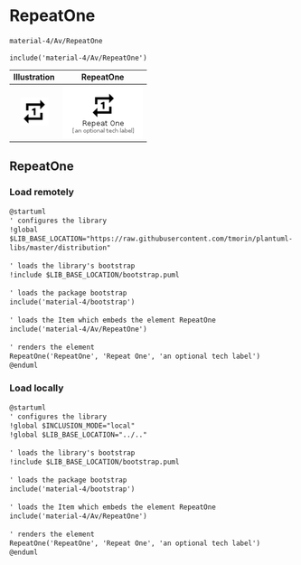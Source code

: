 # RepeatOne


```text
material-4/Av/RepeatOne
```

```text
include('material-4/Av/RepeatOne')
```



| Illustration | RepeatOne |
| :---: | :---: |
| ![illustration for Illustration](../../material-4/Av/RepeatOne.png) | ![illustration for RepeatOne](../../material-4/Av/RepeatOne.Local.png) |




## RepeatOne

### Load remotely
```plantuml
@startuml
' configures the library
!global $LIB_BASE_LOCATION="https://raw.githubusercontent.com/tmorin/plantuml-libs/master/distribution"

' loads the library's bootstrap
!include $LIB_BASE_LOCATION/bootstrap.puml

' loads the package bootstrap
include('material-4/bootstrap')

' loads the Item which embeds the element RepeatOne
include('material-4/Av/RepeatOne')

' renders the element
RepeatOne('RepeatOne', 'Repeat One', 'an optional tech label')
@enduml
```

### Load locally
```plantuml
@startuml
' configures the library
!global $INCLUSION_MODE="local"
!global $LIB_BASE_LOCATION="../.."

' loads the library's bootstrap
!include $LIB_BASE_LOCATION/bootstrap.puml

' loads the package bootstrap
include('material-4/bootstrap')

' loads the Item which embeds the element RepeatOne
include('material-4/Av/RepeatOne')

' renders the element
RepeatOne('RepeatOne', 'Repeat One', 'an optional tech label')
@enduml
```

